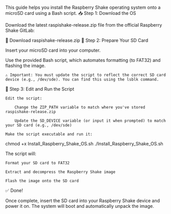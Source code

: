 This guide helps you install the Raspberry Shake operating system onto a microSD card using a Bash script.
📥 Step 1: Download the OS

Download the latest raspishake-release.zip file from the official Raspberry Shake GitLab:

🔗 Download raspishake-release.zip
💾 Step 2: Prepare Your SD Card

Insert your microSD card into your computer.

Use the provided Bash script, which automates formatting (to FAT32) and flashing the image.

    ⚠️ Important: You must update the script to reflect the correct SD card device (e.g., /dev/sde). You can find this using the lsblk command.

📜 Step 3: Edit and Run the Script

    Edit the script:

        Change the ZIP_PATH variable to match where you've stored raspishake-release.zip

        Update the SD_DEVICE variable (or input it when prompted) to match your SD card (e.g., /dev/sde)

    Make the script executable and run it:

chmod +x Install_Raspberry_Shake_OS.sh
./Install_Raspberry_Shake_OS.sh

The script will:

    Format your SD card to FAT32

    Extract and decompress the Raspberry Shake image

    Flash the image onto the SD card

✅ Done!

Once complete, insert the SD card into your Raspberry Shake device and power it on. The system will boot and automatically unpack the image.
